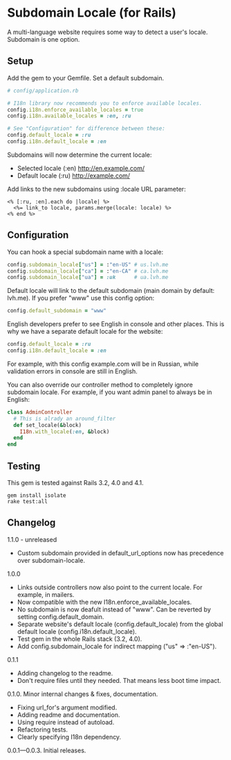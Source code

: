 # Subdomain Locale (for Rails)

A multi-language website requires some way to detect a user's locale.
Subdomain is one option.

## Setup

Add the gem to your Gemfile. Set a default subdomain.

```ruby
# config/application.rb

# I18n library now recommends you to enforce available locales.
config.i18n.enforce_available_locales = true
config.i18n.available_locales = :en, :ru

# See "Configuration" for difference between these:
config.default_locale = :ru
config.i18n.default_locale = :en
```

Subdomains will now determine the current locale:

* Selected locale (:en) http://en.example.com/
* Default locale (:ru) http://example.com/

Add links to the new subdomains using :locale URL parameter:

```erb
<% [:ru, :en].each do |locale| %>
  <%= link_to locale, params.merge(locale: locale) %>
<% end %>
```

## Configuration

You can hook a special subdomain name with a locale:

```ruby
config.subdomain_locale["us"] = :"en-US" # us.lvh.me
config.subdomain_locale["ca"] = :"en-CA" # ca.lvh.me
config.subdomain_locale["ua"] = :uk      # ua.lvh.me
```

Default locale will link to the default subdomain (main domain by default: lvh.me).
If you prefer "www" use this config option:

```ruby
config.default_subdomain = "www"
```

English developers prefer to see English in console and other places.
This is why we have a separate default locale for the website:

```ruby
config.default_locale = :ru
config.i18n.default_locale = :en
```

For example, with this config example.com will be in Russian,
while validation errors in console are still in English.


You can also override our controller method to completely ignore subdomain locale.
For example, if you want admin panel to always be in English:

```ruby
class AdminController
  # This is alrady an around_filter
  def set_locale(&block)
    I18n.with_locale(:en, &block)
  end
end
```

## Testing

This gem is tested against Rails 3.2, 4.0 and 4.1.

```
gem install isolate
rake test:all
```

## Changelog

1.1.0 - unreleased

* Custom subdomain provided in default_url_options now has precedence over subdomain-locale.

1.0.0

* Links outside controllers now also point to the current locale. For example, in mailers.
* Now compatible with the new I18n.enforce\_available\_locales.
* No subdomain is now deafult instead of "www". Can be reverted by setting config.default\_domain.
* Separate website's default locale (config.default\_locale) from the global default locale (config.i18n.default\_locale).
* Test gem in the whole Rails stack (3.2, 4.0).
* Add config.subdomain_locale for indirect mapping ("us" => :"en-US").

0.1.1

* Adding changelog to the readme.
* Don't require files until they needed. That means less boot time impact.

0.1.0. Minor internal changes & fixes, documentation.

* Fixing url_for's argument modified.
* Adding readme and documentation.
* Using require instead of autoload.
* Refactoring tests.
* Clearly specifying I18n dependency.

0.0.1—0.0.3. Initial releases.

